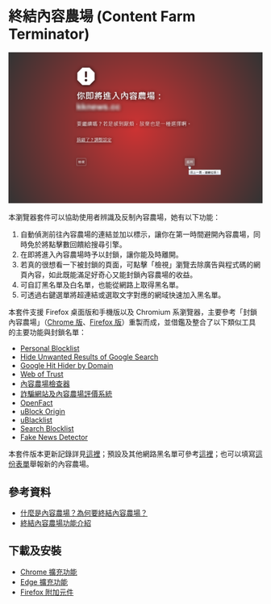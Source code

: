 終結內容農場 (Content Farm Terminator)
======================================

![Screenshot](doc/screenshots/main-001.png)

本瀏覽器套件可以協助使用者辨識及反制內容農場，她有以下功能：
1. 自動偵測前往內容農場的連結並加以標示，讓你在第一時間避開內容農場，同時免於將點擊數回饋給搜尋引擎。
2. 在即將進入內容農場時予以封鎖，讓你能及時離開。
3. 若真的很想看一下被封鎖的頁面，可點擊「檢視」瀏覽去除廣告與程式碼的網頁內容，如此既能滿足好奇心又能封鎖內容農場的收益。
4. 可自訂黑名單及白名單，也能從網路上取得黑名單。
5. 可透過右鍵選單將超連結或選取文字對應的網域快速加入黑名單。

本套件支援 Firefox 桌面版和手機版以及 Chromium 系瀏覽器，主要參考「封鎖內容農場」（[Chrome 版](https://chrome.google.com/webstore/detail/content-farm-blocker/opjaibbmmpldcncnbbglondckfnokfpm)、[Firefox 版](https://addons.mozilla.org/firefox/addon/block-content-farm)）重製而成，並借鑑及整合了以下類似工具的主要功能與封鎖名單：
* [Personal Blocklist](https://chrome.google.com/webstore/detail/personal-blocklist-by-goo/nolijncfnkgaikbjbdaogikpmpbdcdef)
* [Hide Unwanted Results of Google Search](https://addons.mozilla.org/firefox/addon/hide-unwanted-results-of-go/)
* [Google Hit Hider by Domain](https://greasyfork.org/scripts/1682-google-hit-hider-by-domain-search-filter-block-sites)
* [Web of Trust](https://chrome.google.com/webstore/detail/wot-web-of-trust-website/bhmmomiinigofkjcapegjjndpbikblnp)
* [內容農場檢查器](https://play.google.com/store/apps/details?id=hk.collaction.contentfarmblocker)
* [詐騙網站及內容農場評價系統](https://chrome.google.com/webstore/detail/mpeppilpojkpjkplhihbcfapmlnlkckb)
* [OpenFact](https://chrome.google.com/webstore/detail/openfact/jbmgeongeghaeobkhibolfghncafeicp)
* [uBlock Origin](https://github.com/gorhill/uBlock)
* [uBlacklist](https://github.com/iorate/uBlacklist)
* [Search Blocklist](https://chrome.google.com/webstore/detail/search-blocklist/lmmlebipfkjpbddppdkobgfonflpifkk)
* [Fake News Detector](https://chrome.google.com/webstore/detail/fake-news-detector/alomdfnfpbaagehmdokilpbjcjhacabk)

本套件版本更新記錄詳見[這裡](https://github.com/danny0838/content-farm-terminator/blob/master/RELEASES.md)；預設及其他網路黑名單可參考[這裡](https://github.com/danny0838/content-farm-terminator/tree/gh-pages)；也可以填寫[這份表單](https://goo.gl/forms/4nsmTmGjJUzQtr0p1)舉報新的內容農場。

## 參考資料
* [什麼是內容農場？為何要終結內容農場？](https://content-farm-terminator.blogspot.com/2018/12/about-content-farm-terminator.html)
* [終結內容農場功能介紹](https://content-farm-terminator.blogspot.com/2018/12/content-farm-terminator-intro.html)

## 下載及安裝
* [Chrome 擴充功能](https://chrome.google.com/webstore/detail/lcghoajegeldpfkfaejegfobkapnemjl)
* [Edge 擴充功能](https://microsoftedge.microsoft.com/addons/detail/fgckcfkpckemdnnejbbfkkchanedbeje)
* [Firefox 附加元件](https://addons.mozilla.org/firefox/addon/content-farm-terminator/)

